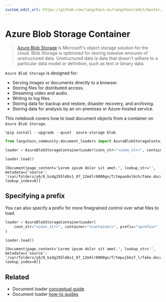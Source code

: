 ```yaml
---
custom_edit_url: https://github.com/langchain-ai/langchain/edit/master/docs/docs/integrations/document_loaders/azure_blob_storage_container.ipynb
---
```

# Azure Blob Storage Container

>[Azure Blob Storage](https://learn.microsoft.com/en-us/azure/storage/blobs/storage-blobs-introduction) is Microsoft's object storage solution for the cloud. Blob Storage is optimized for storing massive amounts of unstructured data. Unstructured data is data that doesn't adhere to a particular data model or definition, such as text or binary data.

`Azure Blob Storage` is designed for:
- Serving images or documents directly to a browser.
- Storing files for distributed access.
- Streaming video and audio.
- Writing to log files.
- Storing data for backup and restore, disaster recovery, and archiving.
- Storing data for analysis by an on-premises or Azure-hosted service.

This notebook covers how to load document objects from a container on `Azure Blob Storage`.


```python
%pip install --upgrade --quiet  azure-storage-blob
```


```python
from langchain_community.document_loaders import AzureBlobStorageContainerLoader
```


```python
loader = AzureBlobStorageContainerLoader(conn_str="<conn_str>", container="<container>")
```


```python
loader.load()
```



```output
[Document(page_content='Lorem ipsum dolor sit amet.', lookup_str='', metadata={'source': '/var/folders/y6/8_bzdg295ld6s1_97_12m4lr0000gn/T/tmpaa9xl6ch/fake.docx'}, lookup_index=0)]
```


## Specifying a prefix
You can also specify a prefix for more finegrained control over what files to load.


```python
loader = AzureBlobStorageContainerLoader(
    conn_str="<conn_str>", container="<container>", prefix="<prefix>"
)
```


```python
loader.load()
```



```output
[Document(page_content='Lorem ipsum dolor sit amet.', lookup_str='', metadata={'source': '/var/folders/y6/8_bzdg295ld6s1_97_12m4lr0000gn/T/tmpujbkzf_l/fake.docx'}, lookup_index=0)]
```



## Related

- Document loader [conceptual guide](/docs/concepts/#document-loaders)
- Document loader [how-to guides](/docs/how_to/#document-loaders)
